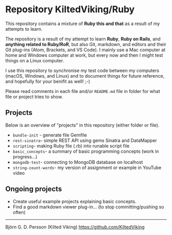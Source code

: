 # Repository KiltedViking/Ruby

This repository contains a mixture of **Ruby this and that** as a result of my attempts to learn.

The repository is a result of my attempt to learn **Ruby**, **Ruby on Rails**,
and **anything related to Ruby/RoR**, but also Git, markdown, and editors 
and their Git plug-ins (Atom, Brackets, and VS Code). I mainly use a Mac computer
at home and Windows computer at work, but every now and then I might test things
on a Linux computer.

I use this repository to synchronise my test code between my computers (macOS, Windows,
and Linux) and to document things for future reference, and hopefully for your benifit
as well! ;-)

Please read comments in each file and/or `README.md` file in folder for what file 
or project tries to show.

## Projects

Below is an overview of "projects" in this repository (either folder or file).

* `bundle-init` - generate file Gemfile
* `rest-sinatra`- simple REST API using gems Sinatra and DataMapper
* `scripting`- making Ruby file (.rb) into runable script file
* `basic_concepts`- a summary of basic programming concepts (work in progress...)
* `mongodb-test`- connecting to MongoDB database on localhost
* `string-count-words`- my version of assignment or example in YouTube video

## Ongoing projects

* Create useful example projects explaining basic concepts.
* Find a good markdown viewer plug-in... (to stop committing/pushing so often)

---

Björn G. D. Persson (Kilted Viking)
https://github.com/KiltedViking